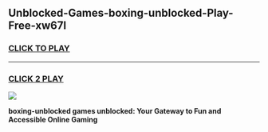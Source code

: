 
## Unblocked-Games-boxing-unblocked-Play-Free-xw67l
<h3>
<a href="https://premium76.site?title=boxing-unblocked&ref=18A1">CLICK TO PLAY</a></h3>
<hr>

<h3>
<a href="https://premium76.site?title=boxing-unblocked&ref=18A1">CLICK 2 PLAY</a>
  
</h3>

<a href="https://premium76.site?title=boxing-unblocked&ref=18A1"><img src="https://clearcache.store/games.png"></a>


**boxing-unblocked games unblocked: Your Gateway to Fun and Accessible Online Gaming**
